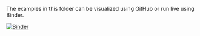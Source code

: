 The examples in this folder can be visualized using GitHub or run live using
Binder.

[![Binder](https://mybinder.org/badge_logo.svg)](https://mybinder.org/v2/gh/dalmo1991/dummy_repo_dalmo/master?filepath=examples%2Fnotebooks%2F)